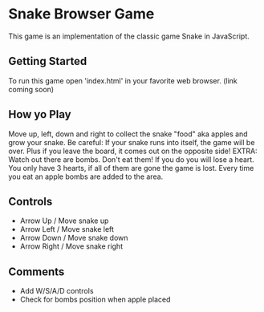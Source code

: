# Snake Browser Game

This game is an implementation of the classic game Snake in JavaScript.

## Getting Started

To run this game open 'index.html' in your favorite web browser. (link coming soon)

## How yo Play

Move up, left, down and right to collect the snake "food" aka apples and grow your snake.
Be careful: If your snake runs into itself, the game will be over. Plus if you leave the board, it comes out on the opposite side!
EXTRA: Watch out there are bombs. Don't eat them! If you do you will lose a heart. You only have 3 hearts, if all of them are gone the game is lost. Every time you eat an apple bombs are added to the area. 

## Controls
* Arrow Up / Move snake up
* Arrow Left / Move snake left
* Arrow Down / Move snake down
* Arrow Right / Move snake right


## Comments
* Add W/S/A/D controls
* Check for bombs position when apple placed
